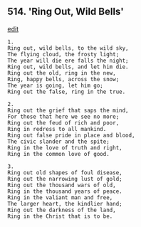 
## 514.  'Ring Out, Wild Bells'
[edit](https://docs.google.com/document/d/1oNFaPPJqnUJKJOLZWc_a-Uw-rlenDBzo/edit?mode=html)



    1.
    Ring out, wild bells, to the wild sky, 
    The flying cloud, the frosty light; 
    The year will die ere falls the night; 
    Ring out, wild bells, and let him die. 
    Ring out the old, ring in the new, 
    Ring, happy bells, across the snow; 
    The year is going, let him go; 
    Ring out the false, ring in the true. 

    2.
    Ring out the grief that saps the mind, 
    For those that here we see no more; 
    Ring out the feud of rich and poor, 
    Ring in redress to all mankind. 
    Ring out false pride in place and blood, 
    The civic slander and the spite; 
    Ring in the love of truth and right, 
    Ring in the common love of good. 

    3.
    Ring out old shapes of foul disease, 
    Ring out the narrowing lust of gold; 
    Ring out the thousand wars of old, 
    Ring in the thousand years of peace. 
    Ring in the valiant man and free, 
    The larger heart, the kindlier hand; 
    Ring out the darkness of the land, 
    Ring in the Christ that is to be.
